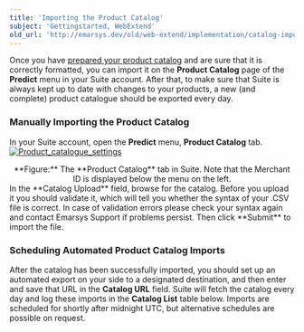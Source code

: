 ```yaml
---
title: 'Importing the Product Catalog'
subject: 'Gettingstarted, WebExtend'
old_url: 'http://emarsys.dev/old/web-extend/implementation/catalog-import/'
---
```


Once you have [prepared your product catalog](/Gettingstarted/prepare-catalog.md) and are sure that it is correctly formatted, you can import it on the **Product Catalog** page of the **Predict** menu in your Suite account. After that, to make sure that Suite is always kept up to date with changes to your products, a new (and complete) product catalogue should be exported every day.

### <span class="mw-headline" id="Manually_Importing_the_Product_Catalogue">Manually Importing the Product Catalog<a name="bs-ue-jumpmark-1efe589607ffa593a6bbc3876667af60"></a></span>

 In your Suite account, open the **Predict** menu, **Product Catalog** tab. [![Product_catalogue_settings](/assets/images/2014/04/Product_catalogue_settings-300x173.png)](/assets/images/2014/04/Product_catalogue_settings.png)

<div style="text-align: center;">**Figure:** The **Product Catalog** tab in Suite. Note that the Merchant ID is displayed below the menu on the left.</div> In the **Catalog Upload** field, browse for the catalog. Before you upload it you should validate it, which will tell you whether the syntax of your .CSV file is correct. In case of validation errors please check your syntax again and contact Emarsys Support if problems persist. Then click **Submit** to import the file.

### <span class="mw-headline" id="Scheduling_Automated_Product_Catalogue_Imports">Scheduling Automated Product Catalog Imports<a name="bs-ue-jumpmark-0a18db5162bb2906f7e500168fdc23e1"></a></span>

 After the catalog has been successfully imported, you should set up an automated export on your side to a designated destination, and then enter and save that URL in the **Catalog URL** field. Suite will fetch the catalog every day and log these imports in the **Catalog List** table below. Imports are scheduled for shortly after midnight UTC, but alternative schedules are possible on request.